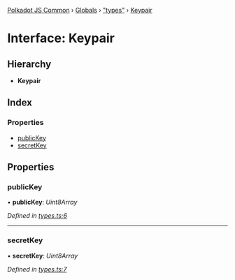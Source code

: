 [Polkadot JS Common](../README.md) › [Globals](../globals.md) › ["types"](../modules/_types_.md) › [Keypair](_types_.keypair.md)

# Interface: Keypair

## Hierarchy

* **Keypair**

## Index

### Properties

* [publicKey](_types_.keypair.md#publickey)
* [secretKey](_types_.keypair.md#secretkey)

## Properties

###  publicKey

• **publicKey**: *Uint8Array*

*Defined in [types.ts:6](https://github.com/polkadot-js/common/blob/ea9ad6f3/packages/util-crypto/src/types.ts#L6)*

___

###  secretKey

• **secretKey**: *Uint8Array*

*Defined in [types.ts:7](https://github.com/polkadot-js/common/blob/ea9ad6f3/packages/util-crypto/src/types.ts#L7)*

